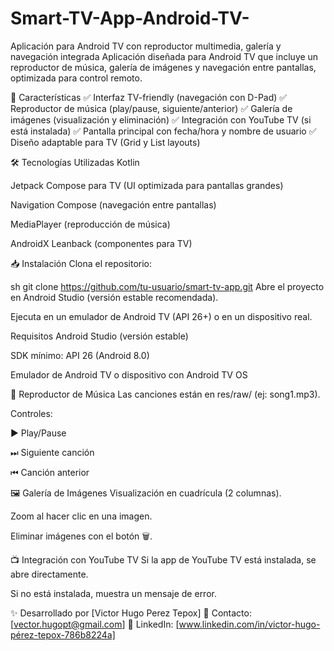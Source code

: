 # Smart-TV-App-Android-TV-
Aplicación para Android TV con reproductor multimedia, galería y navegación integrada
Aplicación diseñada para Android TV que incluye un reproductor de música, galería de imágenes y navegación entre pantallas, optimizada para control remoto.

📌 Características
✅ Interfaz TV-friendly (navegación con D-Pad)
✅ Reproductor de música (play/pause, siguiente/anterior)
✅ Galería de imágenes (visualización y eliminación)
✅ Integración con YouTube TV (si está instalada)
✅ Pantalla principal con fecha/hora y nombre de usuario
✅ Diseño adaptable para TV (Grid y List layouts)

🛠 Tecnologías Utilizadas
Kotlin

Jetpack Compose para TV (UI optimizada para pantallas grandes)

Navigation Compose (navegación entre pantallas)

MediaPlayer (reproducción de música)

AndroidX Leanback (componentes para TV)

📥 Instalación
Clona el repositorio:

sh
git clone https://github.com/tu-usuario/smart-tv-app.git
Abre el proyecto en Android Studio (versión estable recomendada).

Ejecuta en un emulador de Android TV (API 26+) o en un dispositivo real.

Requisitos
Android Studio (versión estable)

SDK mínimo: API 26 (Android 8.0)

Emulador de Android TV o dispositivo con Android TV OS

🎵 Reproductor de Música
Las canciones están en res/raw/ (ej: song1.mp3).

Controles:

▶️ Play/Pause

⏭ Siguiente canción

⏮ Canción anterior

🖼️ Galería de Imágenes
Visualización en cuadrícula (2 columnas).

Zoom al hacer clic en una imagen.

Eliminar imágenes con el botón 🗑️.

📺 Integración con YouTube TV
Si la app de YouTube TV está instalada, se abre directamente.

Si no está instalada, muestra un mensaje de error.

✨ Desarrollado por [Victor Hugo Perez Tepox]
📧 Contacto: [vector.hugopt@gmail.com]
🔗 LinkedIn: [www.linkedin.com/in/victor-hugo-pérez-tepox-786b8224a]
